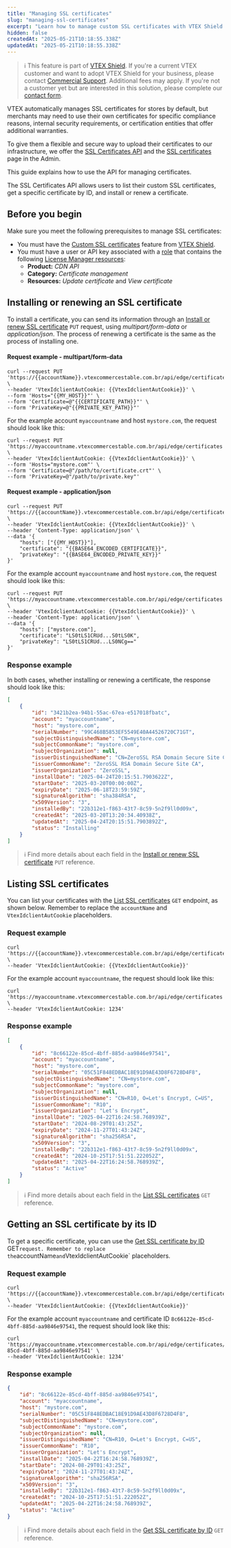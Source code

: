 ```yaml
---
title: "Managing SSL certificates"
slug: "managing-ssl-certificates"
excerpt: "Learn how to manage custom SSL certificates with VTEX Shield."
hidden: false
createdAt: "2025-05-21T10:18:55.338Z"
updatedAt: "2025-05-21T10:18:55.338Z"
---
```


>ℹ️ This feature is part of [VTEX Shield](https://help.vtex.com/en/tutorial/vtex-shield--2CVk6H9eY2CBtHjtDI7BFh). If you're a current VTEX customer and want to adopt VTEX Shield for your business, please contact [Commercial Support](https://help.vtex.com/en/tracks/support-at-vtex--4AXsGdGHqExp9ZkiNq9eMy/3KQWGgkPOwbFTPfBxL7YwZ). Additional fees may apply. If you're not a customer yet but are interested in this solution, please complete our [contact form](https://vtex.com/en-us/contact/).

VTEX automatically manages SSL certificates for stores by default, but merchants may need to use their own certificates for specific compliance reasons, internal security requirements, or certification entities that offer additional warranties.

To give them a flexible and secure way to upload their certificates to our infrastructure, we offer the [SSL Certificates API](https://developers.vtex.com/docs/api-reference/ssl-certificates-api) and the [SSL certificates](https://help.vtex.com/tutorial/custom-ssl-certificates--1hoaDEbU50PDZSe6AYep9q) page in the Admin.

This guide explains how to use the API for managing certificates.

The SSL Certificates API allows users to list their custom SSL certificates, get a specific certificate by ID, and install or renew a certificate.

## Before you begin

Make sure you meet the following prerequisites to manage SSL certificates:

* You must have the [Custom SSL certificates](https://help.vtex.com/tutorial/custom-ssl-certificates--1hoaDEbU50PDZSe6AYep9q) feature from [VTEX Shield](https://help.vtex.com/en/tutorial/vtex-shield--2CVk6H9eY2CBtHjtDI7BFh).
* You must have a user or API key associated with a [role](https://help.vtex.com/en/tutorial/roles--7HKK5Uau2H6wxE1rH5oRbc) that contains the following [License Manager resources](https://help.vtex.com/en/tutorial/license-manager-resources--3q6ztrC8YynQf6rdc6euk3):
  * **Product:** *CDN API*
  * **Category:** *Certificate management*
  * **Resources:** *Update certificate* and *View certificate*

## Installing or renewing an SSL certificate

To install a certificate, you can send its information through an [Install or renew SSL certificate](https://developers.vtex.com/docs/api-reference/ssl-certificates-api#put-/api/edge/certificates) `PUT` request, using *multipart/form-data* or *application/json*. The process of renewing a certificate is the same as the process of installing one.

#### Request example - multipart/form-data

```shell
curl --request PUT 'https://{{accountName}}.vtexcommercestable.com.br/api/edge/certificates' \
--header 'VtexIdclientAutCookie: {{VtexIdclientAutCookie}}' \
--form 'Hosts="{{MY_HOST}}"' \
--form 'Certificate=@"{{CERTIFICATE_PATH}}"' \
--form 'PrivateKey=@"{{PRIVATE_KEY_PATH}}"'
```

For the example account `myaccountname` and host `mystore.com`, the request should look like this:

```shell
curl --request PUT 'https://myaccountname.vtexcommercestable.com.br/api/edge/certificates' \
--header 'VtexIdclientAutCookie: {{VtexIdclientAutCookie}}' \
--form 'Hosts="mystore.com"' \
--form 'Certificate=@"/path/to/certificate.crt"' \
--form 'PrivateKey=@"/path/to/private.key"'

```

#### Request example - application/json

```shell
curl --request PUT 'https://{{accountName}}.vtexcommercestable.com.br/api/edge/certificates' \
--header 'VtexIdclientAutCookie: {{VtexIdclientAutCookie}}' \
--header 'Content-Type: application/json' \
--data '{
    "hosts": ["{{MY_HOST}}"],
    "certificate": "{{BASE64_ENCODED_CERTIFICATE}}",
    "privateKey": "{{BASE64_ENCODED_PRIVATE_KEY}}"
}'
```

For the example account `myaccountname` and host `mystore.com`, the request should look like this:

```shell
curl --request PUT 'https://myaccountname.vtexcommercestable.com.br/api/edge/certificates' \
--header 'VtexIdclientAutCookie: {{VtexIdclientAutCookie}}' \
--header 'Content-Type: application/json' \
--data '{
    "hosts": ["mystore.com"],
    "certificate": "LS0tLS1CRUd...S0tLS0K",
    "privateKey": "LS0tLS1CRUd...LS0NCg=="
}'
```

### Response example

In both cases, whether installing or renewing a certificate, the response should look like this:

```json
[
    {
        "id": "3421b2ea-94b1-55ac-67ea-e517018fbatc",
        "account": "myaccountname",
        "host": "mystore.com",
        "serialNumber": "99C468B5853EF5549E40A44526720C71GT",
        "subjectDistinguishedName": "CN=mystore.com",
        "subjectCommonName": "mystore.com",
        "subjectOrganization": null,
        "issuerDistinguishedName": "CN=ZeroSSL RSA Domain Secure Site CA, O=ZeroSSL, C=AT",
        "issuerCommonName": "ZeroSSL RSA Domain Secure Site CA",
        "issuerOrganization": "ZeroSSL",
        "installDate": "2025-04-24T20:15:51.7903622Z",
        "startDate": "2025-03-20T00:00:00Z",
        "expiryDate": "2025-06-18T23:59:59Z",
        "signatureAlgorithm": "sha384RSA",
        "x509Version": "3",
        "installedBy": "22b312e1-f863-43t7-8c59-5n2f9ll0d09x",
        "createdAt": "2025-03-20T13:20:34.40938Z",
        "updatedAt": "2025-04-24T20:15:51.7903892Z",
        "status": "Installing"
    }
]
```

>ℹ️ Find more details about each field in the [Install or renew SSL certificate](https://developers.vtex.com/docs/api-reference/ssl-certificates-api#put-/api/edge/certificates) `PUT` reference.

## Listing SSL certificates

You can list your certificates with the [List SSL certificates](https://developers.vtex.com/docs/api-reference/ssl-certificates-api#get-/api/edge/certificates) `GET` endpoint, as shown below. Remember to replace the `accountName` and `VtexIdclientAutCookie` placeholders.

### Request example

```shell
curl 'https://{{accountName}}.vtexcommercestable.com.br/api/edge/certificates' \
--header 'VtexIdclientAutCookie: {{VtexIdclientAutCookie}}'
```

For the example account `myaccountname`, the request should look like this:

```shell
curl 'https://myaccountname.vtexcommercestable.com.br/api/edge/certificates' \
--header 'VtexIdclientAutCookie: 1234'
```

### Response example

```json
[
    {
        "id": "8c66122e-85cd-4bff-885d-aa9846e97541",
        "account": "myaccountname",
        "host": "mystore.com",
        "serialNumber": "05C51F848EDBAC18E91D9AE43D8F6728D4F8",
        "subjectDistinguishedName": "CN=mystore.com",
        "subjectCommonName": "mystore.com",
        "subjectOrganization": null,
        "issuerDistinguishedName": "CN=R10, O=Let's Encrypt, C=US",
        "issuerCommonName": "R10",
        "issuerOrganization": "Let's Encrypt",
        "installDate": "2025-04-22T16:24:58.768939Z",
        "startDate": "2024-08-29T01:43:25Z",
        "expiryDate": "2024-11-27T01:43:24Z",
        "signatureAlgorithm": "sha256RSA",
        "x509Version": "3",
        "installedBy": "22b312e1-f863-43t7-8c59-5n2f9ll0d09x",
        "createdAt": "2024-10-25T17:51:51.222052Z",
        "updatedAt": "2025-04-22T16:24:58.768939Z",
        "status": "Active"
    }
]
```

>ℹ️ Find more details about each field in the [List SSL certificates](https://developers.vtex.com/docs/api-reference/ssl-certificates-api#get-/api/edge/certificates) `GET` reference.

## Getting an SSL certificate by its ID

To get a specific certificate, you can use the [Get SSL certificate by ID](https://developers.vtex.com/docs/api-reference/ssl-certificates-api#get-/api/edge/certificates/-certificateId-) GET` request. Remember to replace the `accountName` and `VtexIdclientAutCookie` placeholders.

### Request example

```shell
curl 'https://{{accountName}}.vtexcommercestable.com.br/api/edge/certificates/{{certificateId}}' \
--header 'VtexIdclientAutCookie: {{VtexIdclientAutCookie}}'
```

For the example account `myaccountname` and certificate ID `8c66122e-85cd-4bff-885d-aa9846e97541`, the request should look like this:

```shell
curl 'https://myaccountname.vtexcommercestable.com.br/api/edge/certificates/8c66122e-85cd-4bff-885d-aa9846e97541' \
--header 'VtexIdclientAutCookie: 1234'
```

### Response example

```json
{
    "id": "8c66122e-85cd-4bff-885d-aa9846e97541",
    "account": "myaccountname",
    "host": "mystore.com",
    "serialNumber": "05C51F848EDBAC18E91D9AE43D8F6728D4F8",
    "subjectDistinguishedName": "CN=mystore.com",
    "subjectCommonName": "mystore.com",
    "subjectOrganization": null,
    "issuerDistinguishedName": "CN=R10, O=Let's Encrypt, C=US",
    "issuerCommonName": "R10",
    "issuerOrganization": "Let's Encrypt",
    "installDate": "2025-04-22T16:24:58.768939Z",
    "startDate": "2024-08-29T01:43:25Z",
    "expiryDate": "2024-11-27T01:43:24Z",
    "signatureAlgorithm": "sha256RSA",
    "x509Version": "3",
    "installedBy": "22b312e1-f863-43t7-8c59-5n2f9ll0d09x",
    "createdAt": "2024-10-25T17:51:51.222052Z",
    "updatedAt": "2025-04-22T16:24:58.768939Z",
    "status": "Active"
}
```

>ℹ️ Find more details about each field in the [Get SSL certificate by ID](https://developers.vtex.com/docs/api-reference/ssl-certificates-api#get-/api/edge/certificates/-certificateId-) `GET` reference.
